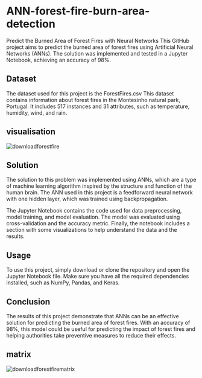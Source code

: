 # ANN-forest-fire-burn-area-detection
Predict the Burned Area of Forest Fires with Neural Networks
This GitHub project aims to predict the burned area of forest fires using Artificial Neural Networks (ANNs).
The solution was implemented and tested in a Jupyter Notebook, achieving an accuracy of 98%.

## Dataset
The dataset used for this project is the ForestFires.csv This dataset contains information about forest fires in the Montesinho natural park, Portugal. 
It includes 517 instances and 31 attributes, such as temperature, humidity, wind, and rain.
## visualisation 
![downloadforestfire](https://user-images.githubusercontent.com/114483775/232968968-06049007-fbad-46e1-9e23-14d58de43fa3.png)


## Solution
The solution to this problem was implemented using ANNs, which are a type of machine learning algorithm inspired by the structure and function of the human brain.
The ANN used in this project is a feedforward neural network with one hidden layer, which was trained using backpropagation.

The Jupyter Notebook contains the code used for data preprocessing, model training, and model evaluation. 
The model was evaluated using cross-validation and the accuracy metric. 
Finally, the notebook includes a section with some visualizations to help understand the data and the results.

## Usage
To use this project, simply download or clone the repository and open the Jupyter Notebook file. Make sure you have all the required dependencies installed, such as NumPy, Pandas, and Keras.

 ## Conclusion
The results of this project demonstrate that ANNs can be an effective solution for predicting the burned area of forest fires. With an accuracy of 98%, this model could be useful for predicting the impact of forest fires and helping authorities take preventive measures to reduce their effects.

## matrix
![downloadforestfirematrix](https://user-images.githubusercontent.com/114483775/232969023-8046c2ab-4f34-480d-b431-3e96b1421c7f.png)



